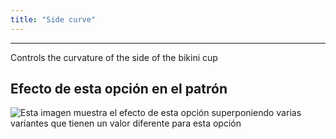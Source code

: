 ```yaml
---
title: "Side curve"
---
```


***

Controls the curvature of the side of the bikini cup

## Efecto de esta opción en el patrón

![Esta imagen muestra el efecto de esta opción superponiendo varias variantes que tienen un valor diferente para esta opción](bee_sidecurve_sample.svg "Efecto de esta opción en el patrón")
